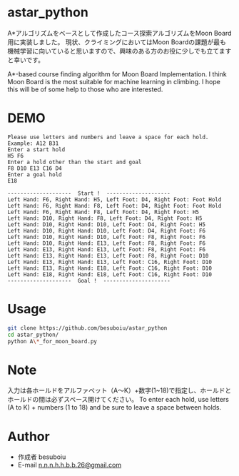 # astar_python 
A*アルゴリズムをベースとして作成したコース探索アルゴリズムをMoon Board用に実装しました。
現状、クライミングにおいてはMoon Boardの課題が最も機械学習に向いていると思いますので、興味のある方のお役に少しでも立てますと幸いです。

A*-based course finding algorithm for Moon Board Implementation.
I think Moon Board is the most suitable for machine learning in climbing. I hope this will be of some help to those who are interested.

# DEMO
```
Please use letters and numbers and leave a space for each hold. Example: A12 B31
Enter a start hold
H5 F6
Enter a hold other than the start and goal
F8 D10 E13 C16 D4
Enter a goal hold
E18

--------------------  Start !  --------------------
Left Hand: F6, Right Hand: H5, Left Foot: D4, Right Foot: Foot Hold
Left Hand: F6, Right Hand: F8, Left Foot: D4, Right Foot: Foot Hold
Left Hand: F6, Right Hand: F8, Left Foot: D4, Right Foot: H5
Left Hand: D10, Right Hand: F8, Left Foot: D4, Right Foot: H5
Left Hand: D10, Right Hand: D10, Left Foot: D4, Right Foot: H5
Left Hand: D10, Right Hand: D10, Left Foot: D4, Right Foot: F6
Left Hand: D10, Right Hand: D10, Left Foot: F8, Right Foot: F6
Left Hand: D10, Right Hand: E13, Left Foot: F8, Right Foot: F6
Left Hand: E13, Right Hand: E13, Left Foot: F8, Right Foot: F6
Left Hand: E13, Right Hand: E13, Left Foot: F8, Right Foot: D10
Left Hand: E13, Right Hand: E13, Left Foot: C16, Right Foot: D10
Left Hand: E13, Right Hand: E18, Left Foot: C16, Right Foot: D10
Left Hand: E18, Right Hand: E18, Left Foot: C16, Right Foot: D10
--------------------  Goal !  ---------------------

```
 
# Usage
```bash
git clone https://github.com/besuboiu/astar_python
cd astar_python/
python A\*_for_moon_board.py
```
 
# Note
入力は各ホールドをアルファベット（A〜K）+数字(1~18)で指定し、ホールドとホールドの間は必ずスペース開けてください。
To enter each hold, use letters (A to K) + numbers (1 to 18) and be sure to leave a space between holds.
 
# Author 
* 作成者 besuboiu
* E-mail n.n.n.h.h.b.b.26@gmail.com
